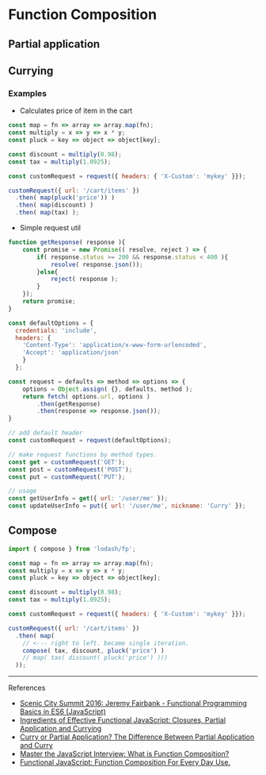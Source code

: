 # Function Composition

## Partial application

## Currying

### Examples

- Calculates price of item in the cart

```javascript
const map = fn => array => array.map(fn);
const multiply = x => y => x * y;
const pluck = key => object => object[key];

const discount = multiply(0.98);
const tax = multiply(1.0925);

const customRequest = request({ headers: { 'X-Custom': 'mykey' }});

customRequest({ url: '/cart/items' })
  .then( map(pluck('price')) )
  .then( map(discount) )
  .then( map(tax) );
```

- Simple request util

```javascript
function getResponse( response ){
	const promise = new Promise(( resolve, reject ) => {
		if( response.status >= 200 && response.status < 400 ){
			resolve( response.json());
		}else{
			reject( response );
		}
	});
	return promise;
}

const defaultOptions = {
  credentials: 'include',
  headers: {
    'Content-Type': 'application/x-www-form-urlencoded',
    'Accept': 'application/json'
    }
  };

const request = defaults => method => options => {
    options = Object.assign( {}, defaults, method );
    return fetch( options.url, options )
        .then(getResponse)
        .then(response => response.json());
}

// add default header
const customRequest = request(defaultOptions);

// make request functions by method types.
const get = customRequest('GET');
const post = customRequest('POST');
const put = customRequest('PUT');

// usage
const getUserInfo = get({ url: '/user/me' });
const updateUserInfo = put({ url: '/user/me', nickname: 'Curry' });

```

## Compose

```javascript
import { compose } from 'lodash/fp';

const map = fn => array => array.map(fn);
const multiply = x => y => x * y;
const pluck = key => object => object[key];

const discount = multiply(0.98);
const tax = multiply(1.0925);

const customRequest = request({ headers: { 'X-Custom': 'mykey' }});

customRequest({ url: '/cart/items' })
  .then( map(
    // <--- right to left. became single iteration.
    compose( tax, discount, pluck('price') ) 
    // map( tax( discount( pluck('price') )))
  ));
```

---

References

- [Scenic City Summit 2016: Jeremy Fairbank - Functional Programming Basics in ES6 (JavaScript)](https://youtu.be/HvMemAgOw6I)
- [Ingredients of Effective Functional JavaScript: Closures, Partial Application and Currying](https://hackernoon.com/ingredients-of-effective-functional-javascript-closures-partial-application-and-currying-66afe055102a#.fyaw1xrkh)   
- [Curry or Partial Application? The Difference Between
Partial Application and Curry](https://medium.com/javascript-scene/curry-or-partial-application-8150044c78b8#.ivm6re1zq)   
- [Master the JavaScript Interview: What is Function Composition?](https://medium.com/javascript-scene/master-the-javascript-interview-what-is-function-composition-20dfb109a1a0#.n29szqx1m)
- [Functional JavaScript: Function Composition For Every Day Use.](https://hackernoon.com/javascript-functional-composition-for-every-day-use-22421ef65a10#.ecdho8gvf)